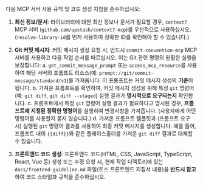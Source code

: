 다음 MCP 서버 사용 규칙 및 코드 생성 지침을 준수하십시오:

1.  **최신 정보/문서**: 라이브러리에 대한 최신 정보나 문서가 필요할 경우, `context7` MCP 서버 (`github.com/upstash/context7-mcp`)를 우선적으로 사용하십시오. (`resolve-library-id`를 먼저 사용하여 정확한 ID를 확인해야 할 수 있습니다.)

2.  **Git 커밋 메시지**: 커밋 메시지 생성 요청 시, 반드시 `commit-convention-mcp` MCP 서버를 사용하고 다음 작업 순서를 따르십시오. 이는 Git 관련 명령의 원활한 실행을 보장합니다:
    a. `get_commit_message_prompt` 또는 `access_mcp_resource`를 사용하여 해당 서버의 프롬프트 리소스(예: `prompt://git/commit-message/standard/v1`)를 가져옵니다. 이 프롬프트는 커밋 메시지 생성의 **기준**이 됩니다.
    b. 가져온 프롬프트를 확인하여, 커밋 메시지 생성을 위해 특정 `git` 명령어(예: `git diff`, `git diff --staged`) 실행 결과가 **명시적으로 요구되는지** 확인합니다.
    c. 프롬프트에서 특정 `git` 명령어 실행 결과가 필요하다고 명시된 경우, **프롬프트에 지정된 정확한 명령어**를 실행하여 변경사항을 가져옵니다. (사용자에게 어떤 명령어를 사용할지 묻지 않습니다.)
    d. 가져온 프롬프트 템플릿과 (프롬프트 요구 시) 실행된 `git` 명령어 결과를 사용하여 최종 커밋 메시지를 생성합니다. 예를 들어, 프롬프트 내의 `{{diff}}`와 같은 플레이스홀더를 가져온 `git diff` 결과로 대체할 수 있습니다.

3.  **프론트엔드 코드 생성**: 프론트엔드 코드(HTML, CSS, JavaScript, TypeScript, React, Vue 등) 생성 또는 수정 요청 시, 현재 작업 디렉토리에 있는 `docs/frontend-guideline.md` 파일(토스 프론트엔드 지침서 내용)을 **반드시 참고**하여 코드 스타일과 규칙을 준수하십시오.
